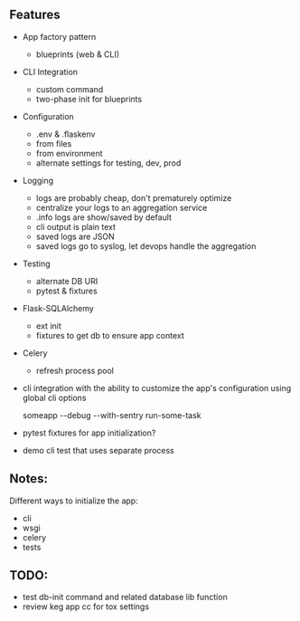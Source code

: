Features
--------

- App factory pattern
    - blueprints (web & CLI)
- CLI Integration
    - custom command
    - two-phase init for blueprints
- Configuration
    - .env & .flaskenv
    - from files
    - from environment
    - alternate settings for testing, dev, prod
- Logging
    - logs are probably cheap, don't prematurely optimize
    - centralize your logs to an aggregation service
    - .info logs are show/saved by default
    - cli output is plain text
    - saved logs are JSON
    - saved logs go to syslog, let devops handle the aggregation
- Testing
    - alternate DB URI
    - pytest & fixtures
- Flask-SQLAlchemy
    - ext init
    - fixtures to get db to ensure app context
- Celery
    - refresh process pool



- cli integration with the ability to customize the app's configuration using global cli options

    someapp --debug --with-sentry run-some-task

- pytest fixtures for app initialization?
- demo cli test that uses separate process


Notes:
-----------

Different ways to initialize the app:

- cli
- wsgi
- celery
- tests


TODO:
-----------

- test db-init command and related database lib function
- review keg app cc for tox settings
